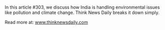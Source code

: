 In this article #303, we discuss how India is handling environmental issues like pollution and climate change. Think News Daily breaks it down simply.

Read more at: www.thinknewsdaily.com